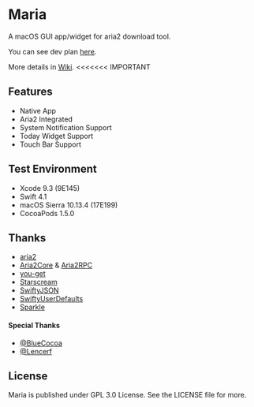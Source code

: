 # Maria

A macOS GUI app/widget for aria2 download tool.

You can see dev plan [here](https://github.com/ShinCurry/Maria/projects/1).

More details in [Wiki](https://github.com/ShinCurry/Maria/wiki). <<<<<<< IMPORTANT

## Features

* Native App
* Aria2 Integrated
* System Notification Support
* Today Widget Support
* Touch Bar Support


## Test Environment

* Xcode 9.3 (9E145)
* Swift 4.1
* macOS Sierra 10.13.4 (17E199)
* CocoaPods 1.5.0

## Thanks

* [aria2](https://github.com/aria2/aria2)
* [Aria2Core](https://github.com/ShinCurry/Aria2Core) & [Aria2RPC](https://github.com/ShinCurry/Aria2RPC)
* [you-get](https://github.com/soimort/you-get)
* [Starscream](https://github.com/daltoniam/Starscream)
* [SwiftyJSON](https://github.com/SwiftyJSON/SwiftyJSON)
* [SwiftyUserDefaults](https://github.com/radex/SwiftyUserDefaults)
* [Sparkle](https://github.com/sparkle-project/Sparkle)

#### Special Thanks

* [@BlueCocoa](https://github.com/BlueCocoa)
* [@Lencerf](https://github.com/Lencerf)

## License

Maria is published under GPL 3.0 License. See the LICENSE file for more.
